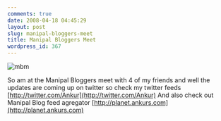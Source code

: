 ```yaml
---
comments: true
date: 2008-04-18 04:45:29
layout: post
slug: manipal-bloggers-meet
title: Manipal Bloggers Meet
wordpress_id: 367
---
```


![mbm](http://files.ankurs.com/18042008-300x225.jpg)

So am at the Manipal Bloggers meet with 4 of my friends and well the updates are coming up on twitter so check my twitter feeds [http://twitter.com/Ankur](http://twitter.com/Ankur) And also check out Manipal Blog feed agregator [http://planet.ankurs.com](http://planet.ankurs.com)
